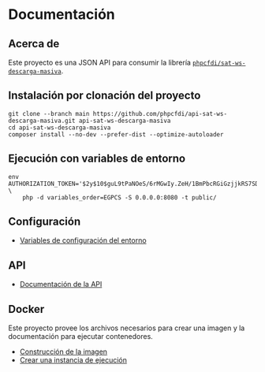 # Documentación

## Acerca de

Este proyecto es una JSON API para consumir la librería [`phpcfdi/sat-ws-descarga-masiva`](https://github.com/phpcfdi/sat-ws-descarga-masiva).

## Instalación por clonación del proyecto

```shell
git clone --branch main https://github.com/phpcfdi/api-sat-ws-descarga-masiva.git api-sat-ws-descarga-masiva
cd api-sat-ws-descarga-masiva
composer install --no-dev --prefer-dist --optimize-autoloader
```

## Ejecución con variables de entorno

```shell
env AUTHORIZATION_TOKEN='$2y$10$guL9tPaNOeS/6rMGwIy.ZeH/1BmPbcRGiGzjjkRS7SDI0bM9mBMV' \
    php -d variables_order=EGPCS -S 0.0.0.0:8080 -t public/
```

## Configuración

- [Variables de configuración del entorno](configuracion.md)

## API

- [Documentación de la API](api.md)

## Docker

Este proyecto provee los archivos necesarios para crear una imagen y la documentación para ejecutar contenedores.

- [Construcción de la imagen](docker-construir.md)
- [Crear una instancia de ejecución](docker-ejecutar.md)

